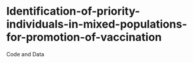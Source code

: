 # Identification-of-priority-individuals-in-mixed-populations-for-promotion-of-vaccination
Code and Data
